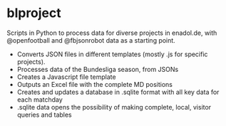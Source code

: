 # blproject
Scripts in Python to process data for diverse projects in enadol.de, with @openfootball and @fbjsonrobot data as a starting point. 

* Converts JSON files in different templates (mostly .js for specific projects).
* Processes data of the Bundesliga season, from JSONs
* Creates a Javascript file template
* Outputs an Excel file with the complete MD positions
* Creates and updates a database in .sqlite format with all key data for each matchday
* .sqlite data opens the possibility of making complete, local, visitor queries and tables

